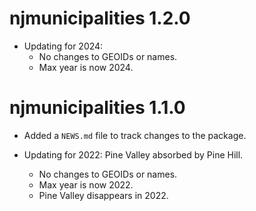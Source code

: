 # njmunicipalities 1.2.0

* Updating for 2024:
    * No changes to GEOIDs or names.
    * Max year is now 2024.
    
# njmunicipalities 1.1.0

* Added a `NEWS.md` file to track changes to the package.

* Updating for 2022: Pine Valley absorbed by Pine Hill.  
    * No changes to GEOIDs or names.
    * Max year is now 2022.
    * Pine Valley disappears in 2022.

